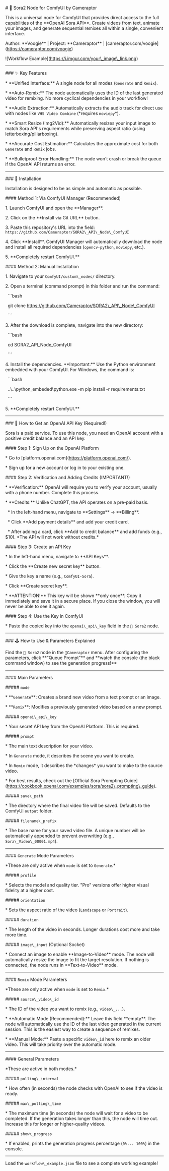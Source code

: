 \# 🦖 Sora2 Node for ComfyUI by Cameraptor



This is a universal node for ComfyUI that provides direct access to the full capabilities of the \*\*OpenAI Sora API\*\*. Create videos from text, animate your images, and generate sequential remixes all within a single, convenient interface.



Author: \*\*Voogie\*\* | Project: \*\*Cameraptor\*\* | \[cameraptor.com/voogie](https://cameraptor.com/voogie)



!\[Workflow Example](https://i.imgur.com/your\_image\_link.png) <!-- REPLACE THIS LINK WITH A SCREENSHOT OF YOUR WORKFLOW -->



---



\### ✨ Key Features



\*   \*\*Unified Interface:\*\* A single node for all modes (`Generate` and `Remix`).

\*   \*\*Auto-Remix:\*\* The node automatically uses the ID of the last generated video for remixing. No more cyclical dependencies in your workflow!

\*   \*\*Audio Extraction:\*\* Automatically extracts the audio track for direct use with nodes like `VHS Video Combine` (\*requires `moviepy`\*).

\*   \*\*Smart Resize (Img2Vid):\*\* Automatically resizes your input image to match Sora API's requirements while preserving aspect ratio (using letterboxing/pillarboxing).

\*   \*\*Accurate Cost Estimation:\*\* Calculates the approximate cost for both `Generate` and `Remix` jobs.

\*   \*\*Bulletproof Error Handling:\*\* The node won't crash or break the queue if the OpenAI API returns an error.



---



\### 🚀 Installation



Installation is designed to be as simple and automatic as possible.



\#### Method 1: Via ComfyUI Manager (Recommended)



1\.  Launch ComfyUI and open the \*\*Manager\*\*.

2\.  Click on the \*\*Install via Git URL\*\* button.

3\.  Paste this repository's URL into the field: `https://github.com/Cameraptor/SORA2\_API\_Node\_ComfyUI`

4\.  Click \*\*Install\*\*. ComfyUI Manager will automatically download the node and install all required dependencies (`opencv-python`, `moviepy`, etc.).

5\.  \*\*Completely restart ComfyUI.\*\*



\#### Method 2: Manual Installation



1\.  Navigate to your `ComfyUI/custom\_nodes/` directory.

2\.  Open a terminal (command prompt) in this folder and run the command:

&nbsp;   ```bash

&nbsp;   git clone https://github.com/Cameraptor/SORA2\_API\_Node\_ComfyUI

&nbsp;   ```

3\.  After the download is complete, navigate into the new directory:

&nbsp;   ```bash

&nbsp;   cd SORA2\_API\_Node\_ComfyUI

&nbsp;   ```

4\.  Install the dependencies. \*\*Important:\*\* Use the Python environment embedded with your ComfyUI. For Windows, the command is:

&nbsp;   ```bash

&nbsp;   ..\\..\\python\_embeded\\python.exe -m pip install -r requirements.txt

&nbsp;   ```

5\.  \*\*Completely restart ComfyUI.\*\*



---



\### 🔑 How to Get an OpenAI API Key (Required!)



Sora is a paid service. To use this node, you need an OpenAI account with a positive credit balance and an API key.



\#### Step 1: Sign Up on the OpenAI Platform



\*   Go to \[platform.openai.com](https://platform.openai.com/).

\*   Sign up for a new account or log in to your existing one.



\#### Step 2: Verification and Adding Credits (IMPORTANT!)



\*   \*\*Verification:\*\* OpenAI will require you to verify your account, usually with a phone number. Complete this process.

\*   \*\*Credits:\*\* Unlike ChatGPT, the API operates on a pre-paid basis.

&nbsp;   \*   In the left-hand menu, navigate to \*\*Settings\*\* -> \*\*Billing\*\*.

&nbsp;   \*   Click \*\*Add payment details\*\* and add your credit card.

&nbsp;   \*   After adding a card, click \*\*Add to credit balance\*\* and add funds (e.g., $10). \*The API will not work without credits.\*



\#### Step 3: Create an API Key



\*   In the left-hand menu, navigate to \*\*API Keys\*\*.

\*   Click the \*\*Create new secret key\*\* button.

\*   Give the key a name (e.g., `ComfyUI-Sora`).

\*   Click \*\*Create secret key\*\*.

\*   \*\*ATTENTION!\*\* This key will be shown \*\*only once\*\*. Copy it immediately and save it in a secure place. If you close the window, you will never be able to see it again.



\#### Step 4: Use the Key in ComfyUI



\*   Paste the copied key into the `openai\_api\_key` field in the `🦖 Sora2` node.



---



\### 🕹️ How to Use \& Parameters Explained



Find the `🦖 Sora2` node in the `🦖Cameraptor` menu. After configuring the parameters, click \*\*"Queue Prompt"\*\* and \*\*watch the console (the black command window) to see the generation progress!\*\*



---



\#### Main Parameters



\##### `mode`

\*   \*\*`Generate`\*\*: Creates a brand new video from a text prompt or an image.

\*   \*\*`Remix`\*\*: Modifies a previously generated video based on a new prompt.



\##### `openai\_api\_key`

\*   Your secret API key from the OpenAI Platform. This is required.



\##### `prompt`

\*   The main text description for your video.

\*   In `Generate` mode, it describes the scene you want to create.

\*   In `Remix` mode, it describes the \*changes\* you want to make to the source video.

\*   For best results, check out the \[Official Sora Prompting Guide](https://cookbook.openai.com/examples/sora/sora2\_prompting\_guide).



\##### `save\_path`

\*   The directory where the final video file will be saved. Defaults to the ComfyUI `output` folder.



\##### `filename\_prefix`

\*   The base name for your saved video file. A unique number will be automatically appended to prevent overwriting (e.g., `Sora\_Video\_00001.mp4`).



---

\#### `Generate` Mode Parameters



\*These are only active when `mode` is set to `Generate`.\*



\##### `profile`

\*   Selects the model and quality tier. "Pro" versions offer higher visual fidelity at a higher cost.



\##### `orientation`

\*   Sets the aspect ratio of the video (`Landscape` or `Portrait`).



\##### `duration`

\*   The length of the video in seconds. Longer durations cost more and take more time.



\##### `image\_input` (Optional Socket)

\*   Connect an image to enable \*\*Image-to-Video\*\* mode. The node will automatically resize the image to fit the target resolution. If nothing is connected, the node runs in \*\*Text-to-Video\*\* mode.



---

\#### `Remix` Mode Parameters



\*These are only active when `mode` is set to `Remix`.\*



\##### `source\_video\_id`

\*   The ID of the video you want to remix (e.g., `video\_...`).

\*   \*\*Automatic Mode (Recommended):\*\* Leave this field \*\*empty\*\*. The node will automatically use the ID of the last video generated in the current session. This is the easiest way to create a sequence of remixes.

\*   \*\*Manual Mode:\*\* Paste a specific `video\_id` here to remix an older video. This will take priority over the automatic mode.



---

\#### General Parameters



\*These are active in both modes.\*



\##### `polling\_interval`

\*   How often (in seconds) the node checks with OpenAI to see if the video is ready.



\##### `max\_polling\_time`

\*   The maximum time (in seconds) the node will wait for a video to be completed. If the generation takes longer than this, the node will time out. Increase this for longer or higher-quality videos.



\##### `show\_progress`

\*   If enabled, prints the generation progress percentage (`0%... 100%`) in the console.



---



Load the `workflow\_example.json` file to see a complete working example!

